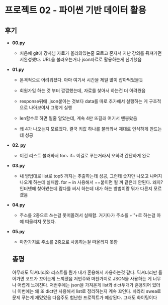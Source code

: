 # 프로젝트 02 - 파이썬 기반 데이터 활용

## 후기

- **00.py**
  
  - 처음에 git에 강사님 자료가 올라와있는줄 모르고 혼자서 지난 강의를 뒤져가면서완성했다. URL을 불러오는거나 json자료로 활용하는게 신기했음
    
    

- **01.py**
  
  - 본격적으로 어려워졌다. 아마 여기서 시간을 제일 많이 잡아먹었을듯
  
  - 회원가입 하는 것 부터 깝깝했는데, 자료를 찾아서 하는건 더 어려웠음
  
  - response뒤에 .json붙이는 것보다 data를 따로 추가해서 실행하는 게 구조적으로 나아보여서 그렇게 실행
  
  - len함수로 하면 될줄 알았는데, 계속 4만 뜨길래 여기서 맨붕왔음
  
  - 왜 4가 나오는지 모르겠다. 결국 키값 하나를 불러와서 제대로 인식하게 만드는데 성공

- **02. py**
  
  - 이건 리스트 불러와서 for~ if~ 이걸로 푸는거라서 오히려 간단하게 완료

- **03.py**
  
  - 내 방법대로 list로 top5 까지는 추출하는데 성공, 그런데 숫자만 나오고 나머지 나오게 하는데 실패함. for ~ in 사용해서 ==붙이면 될 꺼 같은데 안된다. 왜지? 인터넷에 찾아봤는데 람다를 써서 하는데 내가 하는 방법이랑 뭐가 다른지 모르겠음
    
    

- **04.py**
  
  - 주소를 2중으로 쓰는걸 못떠올려서 실패함. 거기다가 주소를 +''+로 하는걸 아예 떠올리지 못했다.
    
    

- **05.py**
  
  - 마찬가지로 주소를 2중으로 사옹하는걸 떠올리지 못함
  ## 총평
  아무래도 딕셔너리와 리스트를 뭔가 내가 혼용해서 사용하는것 같다. 딕셔너리만 들어가면 코드가 꼬이는게 느껴졌음
  저번주와 마찬가지로 JSON을 사용하는 게 너무나 어렵게 느껴진다. 저번주에는 json을 가져온게 list와 dict두개가 혼용되어 있더니 이번에는 왜 또 dict만 사용해서 list로 정리하는지 계속 꼬인다.
  차라리 swea로 문제 푸는게 재밌었음
  다음주도 험난한 프로젝트가 예상된다. 그래도 화이팅이다
